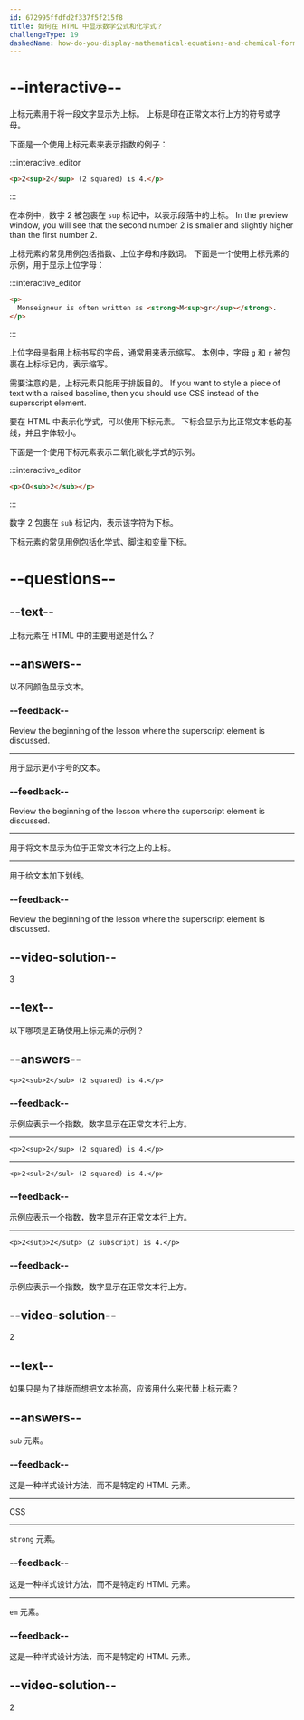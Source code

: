```yaml
---
id: 672995ffdfd2f337f5f215f8
title: 如何在 HTML 中显示数学公式和化学式？
challengeType: 19
dashedName: how-do-you-display-mathematical-equations-and-chemical-formulas-in-html
---
```


# --interactive--

上标元素用于将一段文字显示为上标。 上标是印在正常文本行上方的符号或字母。

下面是一个使用上标元素来表示指数的例子：

:::interactive_editor

```html
<p>2<sup>2</sup> (2 squared) is 4.</p>
```

:::

在本例中，数字 2 被包裹在 `sup` 标记中，以表示段落中的上标。 In the preview window, you will see that the second number 2 is smaller and slightly higher than the first number 2.

上标元素的常见用例包括指数、上位字母和序数词。 下面是一个使用上标元素的示例，用于显示上位字母：

:::interactive_editor

```html
<p>
  Monseigneur is often written as <strong>M<sup>gr</sup></strong>.
</p>
```

:::

上位字母是指用上标书写的字母，通常用来表示缩写。 本例中，字母 `g` 和 `r` 被包裹在上标标记内，表示缩写。

需要注意的是，上标元素只能用于排版目的。 If you want to style a piece of text with a raised baseline, then you should use CSS instead of the superscript element.

要在 HTML 中表示化学式，可以使用下标元素。 下标会显示为比正常文本低的基线，并且字体较小。

下面是一个使用下标元素表示二氧化碳化学式的示例。

:::interactive_editor

```html
<p>CO<sub>2</sub></p>
```

:::

数字 2 包裹在 `sub` 标记内，表示该字符为下标。

下标元素的常见用例包括化学式、脚注和变量下标。

# --questions--

## --text--

上标元素在 HTML 中的主要用途是什么？

## --answers--

以不同颜色显示文本。

### --feedback--

Review the beginning of the lesson where the superscript element is discussed.

---

用于显示更小字号的文本。

### --feedback--

Review the beginning of the lesson where the superscript element is discussed.

---

用于将文本显示为位于正常文本行之上的上标。

---

用于给文本加下划线。

### --feedback--

Review the beginning of the lesson where the superscript element is discussed.

## --video-solution--

3

## --text--

以下哪项是正确使用上标元素的示例？

## --answers--

`<p>2<sub>2</sub> (2 squared) is 4.</p>`

### --feedback--

示例应表示一个指数，数字显示在正常文本行上方。

---

`<p>2<sup>2</sup> (2 squared) is 4.</p>`

---

`<p>2<sul>2</sul> (2 squared) is 4.</p>`

### --feedback--

示例应表示一个指数，数字显示在正常文本行上方。

---

`<p>2<sutp>2</sutp> (2 subscript) is 4.</p>`

### --feedback--

示例应表示一个指数，数字显示在正常文本行上方。

## --video-solution--

2

## --text--

如果只是为了排版而想把文本抬高，应该用什么来代替上标元素？

## --answers--

`sub` 元素。

### --feedback--

这是一种样式设计方法，而不是特定的 HTML 元素。

---

CSS

---

`strong` 元素。

### --feedback--

这是一种样式设计方法，而不是特定的 HTML 元素。

---

`em` 元素。

### --feedback--

这是一种样式设计方法，而不是特定的 HTML 元素。

## --video-solution--

2
